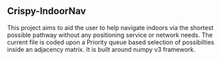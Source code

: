 ## Crispy-IndoorNav

This project aims to aid the user to help navigate indoors via the shortest possible pathway without any positioning service or network needs. The current file is coded upon a Priority queue based selection of possibilties inside an adjacency matrix. It is built around numpy v3 framework.
